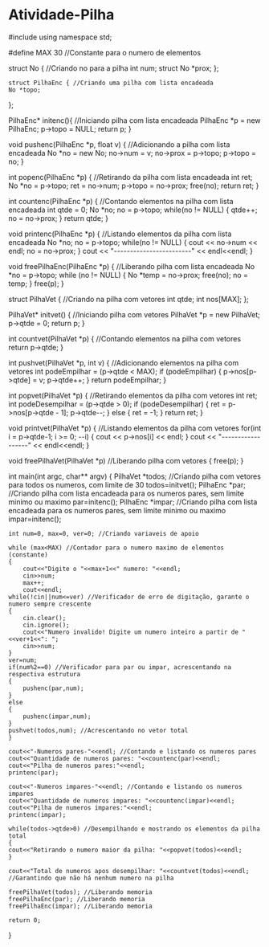 # Atividade-Pilha
#include <iostream>
using  namespace std;

#define MAX 30 //Constante para o numero de elementos

struct No 
{ //Criando no para a pilha
	int num;
	struct No *prox;
};


	struct PilhaEnc { //Criando uma pilha com lista encadeada
	No *topo;
};

PilhaEnc* initenc(){ //Iniciando pilha com lista encadeada
	PilhaEnc *p = new PilhaEnc;
	p->topo = NULL;
	return p;
}

void pushenc(PilhaEnc *p, float v) { //Adicionando a pilha com lista encadeada
	No *no = new No;
	no->num = v;
	no->prox = p->topo;
	p->topo = no;
}

int popenc(PilhaEnc *p) { //Retirando da pilha com lista encadeada
	int ret;
	No *no = p->topo;
	ret = no->num;
	p->topo = no->prox;
	free(no);
	return ret;
}

int countenc(PilhaEnc *p) { //Contando elementos na pilha com lista encadeada
	int qtde = 0;
	No *no;
	no = p->topo;
	while(no != NULL) {
        qtde++;   
		no = no->prox;
	}
	return qtde;
}

void printenc(PilhaEnc *p) { //Listando elementos da pilha com lista encadeada
	No *no;
	no = p->topo;
	while(no != NULL) {
		cout << no->num << endl;
		no = no->prox;
	}
	cout << "------------------------" << endl<<endl;
}

void freePilhaEnc(PilhaEnc *p) { //Liberando pilha com lista encadeada
	No *no = p->topo;
	while (no != NULL) {
		No *temp = no->prox;
		free(no);
		no = temp;
	}
	free(p);
}


struct PilhaVet { //Criando na pilha com vetores
	int qtde;
	int nos[MAX];
};

PilhaVet* initvet() { //Iniciando pilha com vetores
	PilhaVet *p = new PilhaVet;
	p->qtde = 0;
	return p;
}

int countvet(PilhaVet *p) { //Contando elementos na pilha com vetores
	return p->qtde;
}

int pushvet(PilhaVet *p, int v) { //Adicionando elementos na pilha com vetores
	int podeEmpilhar = (p->qtde < MAX);
	if (podeEmpilhar) {
		p->nos[p->qtde] = v;
		p->qtde++;
	}
	return podeEmpilhar;
}

int popvet(PilhaVet *p) { //Retirando elementos da pilha com vetores
	int ret;
	int podeDesempilhar = (p->qtde > 0);
	if (podeDesempilhar) {
		ret = p->nos[p->qtde - 1];
		p->qtde--;
	}
	else
	{
		ret = -1;
	}
	return ret;
}

void printvet(PilhaVet *p) { //Listando elementos da pilha com vetores
	for(int i = p->qtde-1; i >= 0; --i) {
		cout << p->nos[i] << endl;
	} 
	cout << "------------------" << endl<<endl;
}

void freePilhaVet(PilhaVet *p) //Liberando pilha com vetores
{
	free(p);
}


int main(int argc, char** argv)
{
	PilhaVet *todos; //Criando pilha com vetores para todos os numeros, com limite de 30
	todos=initvet();
	PilhaEnc *par; //Criando pilha com lista encadeada para os numeros pares, sem limite minimo ou maximo
	par=initenc();
	PilhaEnc *impar; //Criando pilha com lista encadeada para os numeros pares, sem limite minimo ou maximo
	impar=initenc();
	
	int num=0, max=0, ver=0; //Criando variaveis de apoio
	
	while (max<MAX) //Contador para o numero maximo de elementos (constante)
	{
		cout<<"Digite o "<<max+1<<" numero: "<<endl;
		cin>>num;
		max++;
		cout<<endl;
	while(!cin||num<=ver) //Verificador de erro de digitação, garante o numero sempre crescente
	{
		cin.clear();
		cin.ignore();
		cout<<"Numero invalido! Digite um numero inteiro a partir de "<<ver+1<<": ";
		cin>>num;
	}
	ver=num;
	if(num%2==0) //Verificador para par ou impar, acrescentando na respectiva estrutura
	{
		pushenc(par,num);
	}
	else
	{
		pushenc(impar,num);
	}
	pushvet(todos,num); //Acrescentando no vetor total
	}
	
	cout<<"-Numeros pares-"<<endl; //Contando e listando os numeros pares
	cout<<"Quantidade de numeros pares: "<<countenc(par)<<endl;
	cout<<"Pilha de numeros pares:"<<endl;
	printenc(par);
	
	cout<<"-Numeros impares-"<<endl; //Contando e listando os numeros impares
	cout<<"Quantidade de numeros impares: "<<countenc(impar)<<endl;
	cout<<"Pilha de numeros impares:"<<endl;
	printenc(impar);
		
	while(todos->qtde>0) //Desempilhando e mostrando os elementos da pilha total
	{
	cout<<"Retirando o numero maior da pilha: "<<popvet(todos)<<endl;		
	}
	
	cout<<"Total de numeros apos desempilhar: "<<countvet(todos)<<endl; //Garantindo que não há nenhum numero na pilha
	
	freePilhaVet(todos); //Liberando memoria
	freePilhaEnc(par); //Liberando memoria
	freePilhaEnc(impar); //Liberando memoria
	
	return 0;
}
